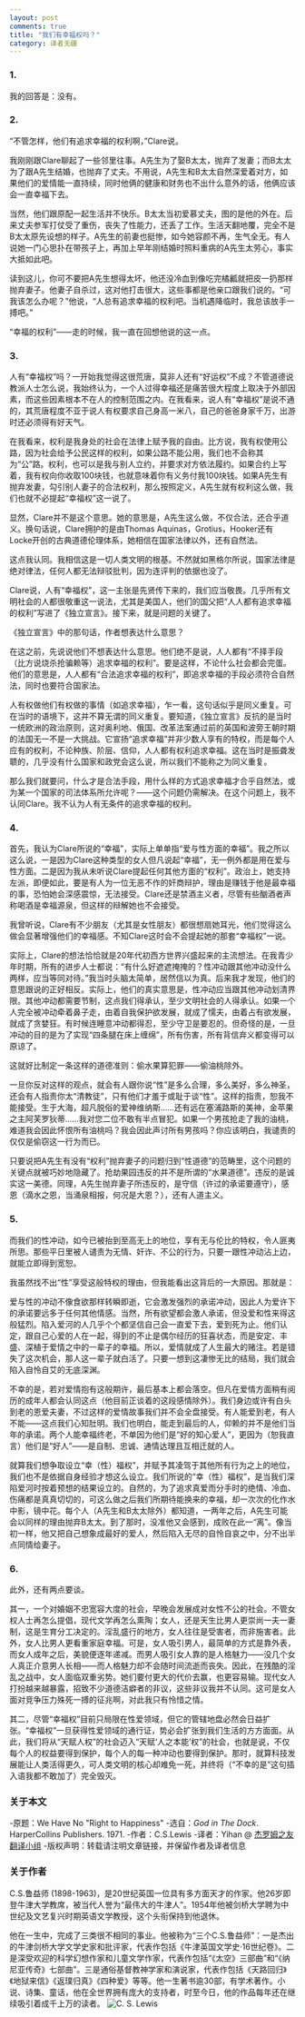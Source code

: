 ```yaml
---
layout: post
comments: true
title: "我们有幸福权吗？"
category: 译者无疆
---
```


### 1.
我的回答是：没有。

### 2.
“不管怎样，他们有追求幸福的权利啊，”Clare说。

我刚刚跟Clare聊起了一些邻里往事。A先生为了娶B太太，抛弃了发妻；而B太太为了跟A先生结婚，也抛弃了丈夫。不用说，A先生和B太太自然深爱着对方，如果他们的爱情能一直持续，同时他俩的健康和财务也不出什么意外的话，他俩应该会一直幸福下去。

当然，他们跟原配一起生活并不快乐。B太太当初爱慕丈夫，图的是他的外在。后来丈夫参军打仗受了重伤，丧失了性能力，还丢了工作。生活天翻地覆，完全不是B太太原先设想的样子。A先生的前妻也挺惨，如今她容颜不再，生气全无。有人说她一门心思扑在带孩子上，再加上早年刚结婚时照料重病的A先生太劳心，事实大抵如此吧。

读到这儿，你可不要把A先生想得太坏，他还没冷血到像吃完橘瓤就把皮一扔那样抛弃妻子。他妻子自杀过，这对他打击很大，这些事都是他亲口跟我们说的。“可我该怎么办呢？”他说，“人总有追求幸福的权利吧。当机遇降临时，我总该放手一搏吧。”

“幸福的权利”——走的时候，我一直在回想他说的这一点。

### 3.
人有“幸福权”吗？一开始我觉得这很荒唐，莫非人还有“好运权”不成？不管道德说教派人士怎么说，我始终认为，一个人过得幸福还是痛苦很大程度上取决于外部因素，而这些因素根本不在人的控制范围之内。在我看来，说人有“幸福权”是说不通的，其荒唐程度不亚于说人有权要求自己身高一米八，自己的爸爸身家千万，出游时还必须得有好天气。

在我看来，权利是我身处的社会在法律上赋予我的自由。比方说，我有权使用公路，因为社会给予公民这样的权利，如果公路不能公用，我们也不会称其为“公”路。权利，也可以是我与别人立约，并要求对方依法履约。如果合约上写着，我有权向你收取100块钱，也就意味着你有义务付我100块钱。如果A先生有抛弃发妻，勾引别人妻子的合法权利，那么按照定义，A先生就有权利这么做，我们也就不必提起“幸福权”这一说了。

显然，Clare并不是这个意思。她的意思是，A先生这么做，不仅合法，还合乎道义。换句话说，Clare拥护的是由Thomas Aquinas，Grotius，Hooker还有Locke开创的古典道德伦理体系，她相信在国家法律以外，还有自然法。

这点我认同。我相信这是一切人类文明的根基。不然就如黑格尔所说，国家法律是绝对律法，任何人都无法辩驳批判，因为连评判的依据也没了。

Clare说，人有“幸福权”，这一主张是先贤传下来的，我们应当敬畏。几乎所有文明社会的人都很敬重这一说法，尤其是美国人，他们的国父把“人人都有追求幸福的权利”写进了《独立宣言》。接下来，就是问题的关键了。

《独立宣言》中的那句话，作者想表达什么意思？

在这之前，先说说他们不想表达什么意思。他们绝不是说，人人都有“不择手段（比方说烧杀抢骗赖等）追求幸福的权利”。要是这样，不论什么社会都会完蛋。他们的意思是，人人都有“合法追求幸福的权利”，即追求幸福的手段必须符合自然法，同时也要符合国家法。

人有权做他们有权做的事情（如追求幸福），乍一看，这句话似乎是同义重复。可在当时的语境下，这并不算无谓的同义重复。要知道，《独立宣言》反抗的是当时一统欧洲的政治原则，这对奥利地、俄国、改革法案通过前的英国和波旁王朝时期的法国无一不是一大挑战。它宣扬“追求幸福”并非少数人享有的特权，而是每个人应有的权利，不论种族、阶层、信仰，人人都有权利追求幸福。这在当时是振聋发聩的，几乎没有什么国家和政党会这么说，所以我们不能称之为同义重复。

那么我们就要问，什么才是合法手段，用什么样的方式追求幸福才合乎自然法，或为某一个国家的司法体系所允许呢？——这个问题仍需解决。在这个问题上，我不认同Clare。我不认为人有无条件的追求幸福的权利。

### 4.
首先，我认为Clare所说的“幸福”，实际上单单指“爱与性方面的幸福”。我之所以这么说，一是因为Clare这种类型的女人但凡说起“幸福”，无一例外都是用在爱与性方面。二是因为我从未听说Clare提起任何其他方面的“权利”。政治上，她支持左派，即便如此，要是有人为一位无恶不作的奸商辩护，理由是赚钱于他是最幸福的事，恐怕她会深感震惊，无法接受。Clare还是禁酒主义者，尽管有些酗酒者声称喝酒是幸福源泉，但这样的辩解她也不会接受。

我曾听说，Clare有不少朋友（尤其是女性朋友）都很想扇她耳光，他们觉得这么做会显著增强他们的幸福感。不知Clare这时会不会提起她的那套“幸福权”一说。

实际上，Clare的想法恰恰就是20年代初西方世界兴盛起来的主流想法。在我青少年时期，所有的进步人士都说：“有什么好遮遮掩掩的？性冲动跟其他冲动没什么两样，应当等同对待。”我当时头脑太简单，居然信以为真。后来我才发现，他们的意思跟说的正好相反。实际上，他们的真实意思是，性冲动应当跟其他冲动划清界限。其他冲动都需要节制，这点我们得承认，至少文明社会的人得承认。如果一个人完全被冲动牵着鼻子走，由着自我保护欲发展，就成了懦夫，由着占有欲发展，就成了贪婪狂。有时候连睡意冲动都得忍，至少守卫是要忍的。但奇怪的是，一旦冲动的目的是为了实现“四条腿在床上缠绵”，所有伤害，所有背信弃义都变得可以原谅了。

这就好比制定一条这样的道德准则：偷水果算犯罪——偷油桃除外。

一旦你反对这样的观点，就会有人跟你说“性”是多么合理，多么美好，多么神圣，还会有人指责你太“清教徒”，只有他们才羞于或耻于谈“性”。这样的指责，恕我不能接受。生于大海，超凡脱俗的爱神维纳斯……还有远在塞浦路斯的美神，金苹果之主阿芙罗狄蒂……我对您二位不敢有半点冒犯。如果一个男孩抢走了我的油桃，难道我会因此怀恨所有油桃吗？我会因此声讨所有男孩吗？你应该明白，我谴责的仅仅是偷窃这一行为而已。

只要说把A先生有没有“权利”抛弃妻子的问题归到“性道德”的范畴里，这个问题的关键点就被巧妙地隐藏了。抢劫果园违反的并不是所谓的“水果道德”。违反的是诚实这一美德。同理，A先生抛弃妻子所违反的，是守信（许过的承诺要遵守），感恩（滴水之恩，当涌泉相报，何况是大恩？），还有人道主义。

### 5.
而我们的性冲动，如今已被抬到至高无上的地位，享有无与伦比的特权，令人匪夷所思。那些平日里被人谴责为无情、奸诈、不公的行为，只要一跟性冲动沾上边，就能立即得到宽恕。

我虽然找不出“性”享受这般特权的理由，但我能看出这背后的一大原因。那就是：

爱与性的冲动不像食欲那样转瞬即逝，它会激发强烈的承诺冲动，因此人为爱许下的承诺要远多于任何其他情感。当然，所有欲望都会激人承诺，但没爱和性来得这般猛烈。陷入爱河的人几乎个个都坚信自己会一直爱下去，爱到死为止。他们认定，跟自己心爱的人在一起，得到的不止是偶尔经历的狂喜状态，而是安定、丰盛、深植于爱情之中的一辈子的幸福。所以，爱情就成了人生最大的赌注。若是错失了这次机会，那人这一辈子就白活了。只要一想到这凄惨无比的结局，我们就会陷入自怜自艾的无底深渊。

不幸的是，若对爱情抱有这般期许，最后基本上都会落空。但凡在爱情方面稍有阅历的成年人都会认同这点（他目前正谈着的这段感情除外）。我们身边或许有白头到老的恩爱夫妻，不过这样的爱情故事我们并不会全盘接受。有人能爱到老，有人不能——这点我们心知肚明。我们也明白，能走到最后的人，仰赖的并不是他们当年的承诺。两个人能幸福终老，不单因为他们是“好的知心爱人”，更因为（恕我直言）他们是“好人”——是自制、忠诚、通情达理且互相迁就的人。

就算我们想争取设立“幸（性）福权”，并赋予其凌驾于其他所有行为之上的地位，我们也不是依据自身经验才想这么设立。我们所说的“幸（性）福权”，是当我们深陷爱河时按着预想的结果设立的。自然的，为了追求真爱而分手时的绝情、冷血、伤痛都是真真切切的，可这么做之后我们所期待能换来的幸福，却一次次的化作水中影，镜中花。每个人（A先生和B太太除外）都知道，一两年之后，A先生可能会以同样的理由抛弃B太太。到了那时，没准他又会感到，成败在此一“离”。像当初一样，他又把自己想象成最好的爱人，然后陷入无尽的自怜自哀之中，分不出半点同情给妻子。

### 6.
此外，还有两点要谈。

其一，一个对婚姻不忠宽容大度的社会，早晚会发展成对女性不公的社会。不管女权人士再怎么提倡，现代文学再怎么熏陶；女人，还是天生比男人更崇尚一夫一妻制，这是生育分工决定的。淫乱盛行的地方，女人往往是受害者，而非施害者。此外，女人比男人更看重家庭幸福。可是，女人吸引男人，最简单的方式是靠外表，而女人成年之后，美貌便逐年递减。而男人吸引女人靠的是人格魅力——没几个女人真正介意男人长相——而人格魅力却不会随时间流逝而丧失。因此，在残酷的淫乱之战中，女人面临双重劣势。她们要付更大的代价去赢，也更容易输。现代女人打扮越来越暴露，招致不少道德洁癖者的非议，这些非议我并不认同。这可是女人面对竞争压力殊死一搏的征兆啊，对此我只有怜惜之情。

其二，尽管“幸福权”目前只局限在性爱领域，但它的管辖地盘必然会日益扩张。“幸福权”一旦获得性爱领域的通行证，势必会扩张到我们生活的方方面面。从此，我们将从“天赋人权”的社会迈入“天赋‘人之本能’权”的社会，也就是说，不仅每个人的权益要得到保护，每个人的每一种冲动也要得到保护。那时，就算科技发展能让人类活得更久，可人类文明的核心却难免一死，并终将（“不幸的是”这句插入语我都不敢加了）完全毁灭。

### 关于本文
-原题：We Have No "Right to Happiness"
-选自：*God in The Dock*. HarperCollins Publishers. 1971. 
-作者：C.S.Lewis
-译者：Yihan @ [杰罗姆之友翻译小组](http://i.youku.com/jeromefellows)
-版权声明：转载请注明文章链接，并保留作者及译者信息

### 关于作者
C.S.鲁益师 (1898-1963)，是20世纪英国一位具有多方面天才的作家。他26岁即登牛津大学教席，被当代人誉为“最伟大的牛津人”。1954年他被剑桥大学聘为中世纪及文艺复兴时期英语文学教授，这个头衔保持到他退休。

他在一生中，完成了三类很不相同的事业。他被称为“三个C.S.鲁益师”：一是杰出的牛津剑桥大学文学史家和批评家，代表作包括《牛津英国文学史·16世纪卷》。二是深受欢迎的科学幻想作家和儿童文学作家，代表作包括“《太空》三部曲”和“《纳尼亚传奇》七部曲”。三是通俗基督教神学家和演说家，代表作包括《天路回归》《地狱来信》《返璞归真》《四种爱》等等。他一生著书逾30部，有学术著作。小说、诗集、童话，他在全世界拥有庞大的支持者，时至今日，他的作品每年还在继续吸引着成千上万的读者。
![C. S. Lewis](http://img1.qq.com/ent/20060309/3347299.jpg)



